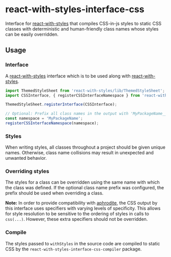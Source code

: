 # react-with-styles-interface-css

Interface for [react-with-styles](https://www.npmjs.com/package/react-with-styles) that compiles CSS-in-js styles to static CSS classes with deterministic and human-friendly class names whose styles can be easily overridden.

## Usage

### Interface

A [react-with-styles](https://www.npmjs.com/package/react-with-styles) interface which is to be used along with [react-with-styles](https://www.npmjs.com/package/react-with-styles).

```javascript
import ThemedStyleSheet from 'react-with-styles/lib/ThemedStyleSheet';
import CSSInterface, { registerCSSInterfaceNamespace } from 'react-with-styles-interface-css';

ThemedStyleSheet.registerInterface(CSSInterface);

// Optional: Prefix all class names in the output with 'MyPackageName__'
const namespace = 'MyPackageName';
registerCSSInterfaceNamespace(namespace);
```

### Styles
When writing styles, all classes throughout a project should be given unique names. Otherwise, class name collisions may result in unexpected and unwanted behavior.

### Overriding styles
The styles for a class can be overridden using the same name with which the class was defined. If the optional class name prefix was configured, the prefix should be used when overriding a class.

**Note:** In order to provide compatibility with [aphrodite](https://github.com/airbnb/react-with-styles-interface-aphrodite), the CSS output by this interface uses specifiers with varying levels of specificity. This allows for style resolution to be sensitive to the ordering of styles in calls to `css(...)`. However, these extra specifiers should not be overridden.

### Compile

The styles passed to `withStyles` in the source code are compiled to static CSS by the `react-with-styles-interface-css-compiler` package.
